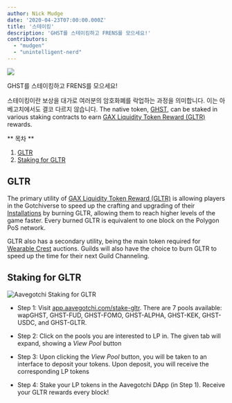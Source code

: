 ```yaml
---
author: Nick Mudge
date: '2020-04-23T07:00:00.000Z'
title: '스테이킹'
description: 'GHST를 스테이킹하고 FRENS를 모으세요!'
contributors:
  - "mudgen"
  - "unintelligent-nerd"
---
```


<div class="headerImageContainer">
<img class="headerImage" src="/staking/staking.png">
<p class="headerImageText">GHST를 스테이킹하고 FRENS를 모으세요!</p>
</div>

스테이킹이란 보상을 대가로 여러분의 암호화폐를 락업하는 과정을 의미합니다. 이는 아베고치에서도 결코 다르지 않습니다. The native token, [GHST](/posts/ghst), can be staked in various staking contracts to earn [GAX Liquidity Token Reward (GLTR)](/gotchus-alchemica-exchange#gltr-token) rewards.

<div class="contentsBox">

** 목차 **

<ol>
<li><a href=#gltr>GLTR</a></li>
<li><a href=#staking-for-gltr>Staking for GLTR</a></li>
</ol>

</div>

## GLTR

The primary utility of [GAX Liquidity Token Reward (GLTR)](/gotchus-alchemica-exchange#gltr-token) is allowing players in the Gotchiverse to speed up the crafting and upgrading of their [Installations](/gotchiverse#building-on-realm-parcels) by burning GLTR, allowing them to reach higher levels of the game faster. Every burned GLTR is equivalent to one block on the Polygon PoS network.

GLTR also has a secondary utility, being the main token required for [Wearable Crest](/guild#accessing-a-guild) auctions. Guilds will also have the choice to burn GLTR to speed up the time for their next Guild Channeling.

## Staking for GLTR

<img class="bodyImage" src="/staking/stake-gltr.png" alt="Aavegotchi Staking for GLTR" />

* Step 1: Visit [app.aavegotchi.com/stake-gltr](https://app.aavegotchi.com/stake-gltr). There are 7 pools available: wapGHST, GHST-FUD, GHST-FOMO, GHST-ALPHA, GHST-KEK, GHST-USDC, and GHST-GLTR.

* Step 2: Click on the pools you are interested to LP in. The given tab will expand, showing a *View Pool* button

* Step 3: Upon clicking the *View Pool* button, you will be taken to an interface to deposit your tokens. Upon deposit, you will receive the corresponding LP tokens

* Step 4: Stake your LP tokens in the Aavegotchi DApp (in Step 1). Receive your GLTR rewards every block!